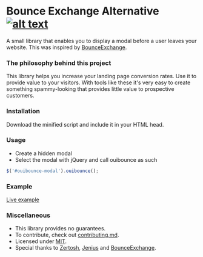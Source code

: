 # Bounce Exchange Alternative [![alt text][1]][1.1]

A small library that enables you to display a modal before a user leaves your website. This was inspired by [BounceExchange](http://bounceexchange.com/).


### The philosophy behind this project
This library helps you increase your landing page conversion rates. Use it to provide value to your visitors. With tools like these it's very easy to create something spammy-looking that provides little value to prospective customers.

### Installation
Download the minified script and include it in your HTML head.

### Usage
- Create a hidden modal
- Select the modal with jQuery and call ouibounce as such 
```js
$('#ouibounce-modal').ouibounce();
```


### Example
[Live example](http://colors.carlsednaoui.com/)

### Miscellaneous
- This library provides no guarantees.
- To contribute, check out [contributing.md](contributing.md).
- Licensed under [MIT](license.md).
- Special thanks to [Zertosh](https://github.com/zertosh), [Jenius](https://github.com/jenius) and [BounceExchange](http://bounceexchange.com/).


<!-- Grab your social icons from https://github.com/carlsednaoui/gitsocial -->
[1]: http://i.imgur.com/tXSoThF.png (twitter)
[1.1]: http://www.twitter.com/carlsednaoui
<!-- Grab your social icons from https://github.com/carlsednaoui/gitsocial -->
